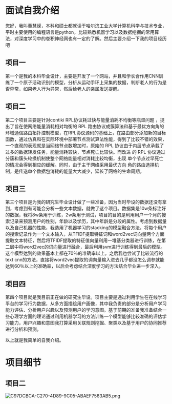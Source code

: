 # 面试自我介绍

您好，我叫董慧嵘，本科和硕士都就读于哈尔滨工业大学计算机科学与技术专业，平时主要使用的编程语言是python，比较熟悉机器学习以及数据挖掘的常用算法，对深度学习中的卷积神经网也有一定的了解。然后主要介绍一下我的项目经历吧

## 项目一

第一个是我的本科毕业设计，主要是开发了一个网站，并且和学长合作用CNN训练了一个原子活动识别的模型，分析从运动手环上采集的数据，判断老人的行为是否异常，如果老人行为异常，然后给老人的亲属发送提醒。



## 项目二

第二个项目主要是针对contiki RPL协议耗过快与能量消耗不均衡等瓶颈问题 ，提出了旨在使网络能量消耗相对均衡的 RPL 路由协议成簇算法和基于最优方向角的环域通信路由拓扑控制模型，在RPL协议源码的基础上，在路由部分添加新的目标函数，通过仿真和在实际环境中部署节点测试算法性能，得到了比较不错的效果，一个直观的表现就是当网络节点数增加时，原始的 RPL 协议由于内层节点承载了过多的数据转发任务，能量消耗较快，节点死亡比较快。而改进 的 RPL 协议通过分簇和簇头轮换机制使整个网络能量相对消耗比较均衡，出现 单个节点过早死亡的情况会得到相应的缓解。同时，由于主干网络采用最优方向 角的路由选择机制，是传送单个数据包消耗的能量大大减少，延长了网络的生命周期。



## 项目三

第三个项目是为我的研究生毕业设计做了一些准备，因为当时毕设的数据还没有拿到，考虑到有可能会分析一些文本数据，就做了这个项目。数据集是10w条标注好的数据，我将8w条用于训练，2w条用于测试，项目的目的是利用用户一个月的搜索记录来预测用户的性别，年龄以及学历，其中年龄是分段的属性。考虑到数据量以及自己机器的性能，我选用了机器学习的stacking的模型融合方法，将每个用户的搜索记录作为一个文本输入，从TFIDF提取特征词和word2vec词向量两个方面提取文本特征，然后将TFIDF提取的特征值向量利用一堆基分类器进行训练，在第二层中将word2vec的词向量进行融合，最后利用svm进行训练得到最后的模型。这个模型达到的效果基本上都在70％的准确率以上。之后我也尝试了比较流行的text cnn的方法，直接将word2vec提取的词向量输入进去几乎都没怎么调参就能达到60％以上的准确率，以后会考虑结合深度学习的方法结合毕业进一步深入。



## 项目四

第四个项目就是我目前正在做的研究生毕设。项目主要是通过利用学生在在线学习平台的学习行为数据，从多方面描绘用户画像，其中我负责的部分是分析用户学习能力评估、分析用户兴趣以及预测用户的学习意图。基于前期的准备我准备结合一些心理学方面的理论通过利用机器学习的方法训练一个模型能够比较准确的评估学习能力，用户兴趣和意图我打算采用关联规则挖掘、聚类以及基于用户的协同推荐进行分析和预测。



以上就是我简单的自我介绍。





# 项目细节



## 项目二

![C97DCBCA-C270-4D89-9C05-ABAEF7563AB5.png](https://i.loli.net/2018/08/10/5b6d74050708a.png)